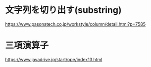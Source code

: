 # 文字列を切り出す(substring)

https://www.pasonatech.co.jp/workstyle/column/detail.html?p=7585


# 三項演算子

https://www.javadrive.jp/start/ope/index13.html
